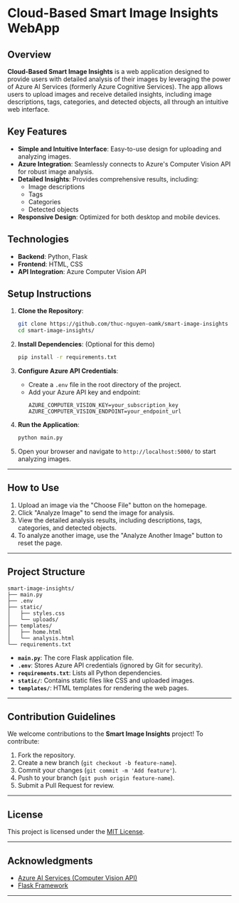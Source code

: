 # Cloud-Based Smart Image Insights WebApp

## Overview

**Cloud-Based Smart Image Insights** is a web application designed to provide users with detailed analysis of their images by leveraging the power of Azure AI Services (formerly Azure Cognitive Services). The app allows users to upload images and receive detailed insights, including image descriptions, tags, categories, and detected objects, all through an intuitive web interface.

## Key Features

- **Simple and Intuitive Interface**: Easy-to-use design for uploading and analyzing images.
- **Azure Integration**: Seamlessly connects to Azure's Computer Vision API for robust image analysis.
- **Detailed Insights**: Provides comprehensive results, including:
  - Image descriptions
  - Tags
  - Categories
  - Detected objects
- **Responsive Design**: Optimized for both desktop and mobile devices.

## Technologies

- **Backend**: Python, Flask
- **Frontend**: HTML, CSS
- **API Integration**: Azure Computer Vision API

## Setup Instructions

1. **Clone the Repository**:
   ```bash
   git clone https://github.com/thuc-nguyen-oamk/smart-image-insights
   cd smart-image-insights/
   ```

2. **Install Dependencies**:
   (Optional for this demo)
   ```bash
   pip install -r requirements.txt
   ```

3. **Configure Azure API Credentials**:
   - Create a `.env` file in the root directory of the project.
   - Add your Azure API key and endpoint:
     ```env
     AZURE_COMPUTER_VISION_KEY=your_subscription_key
     AZURE_COMPUTER_VISION_ENDPOINT=your_endpoint_url
     ```

4. **Run the Application**:
   ```bash
   python main.py
   ```

5. Open your browser and navigate to `http://localhost:5000/` to start analyzing images.

---

## How to Use

1. Upload an image via the "Choose File" button on the homepage.
2. Click "Analyze Image" to send the image for analysis.
3. View the detailed analysis results, including descriptions, tags, categories, and detected objects.
4. To analyze another image, use the "Analyze Another Image" button to reset the page.

---

## Project Structure

```
smart-image-insights/
├── main.py
├── .env
├── static/
│   ├── styles.css
│   └── uploads/
├── templates/
│   ├── home.html
│   └── analysis.html
└── requirements.txt
```

- **`main.py`**: The core Flask application file.
- **`.env`**: Stores Azure API credentials (ignored by Git for security).
- **`requirements.txt`**: Lists all Python dependencies.
- **`static/`**: Contains static files like CSS and uploaded images.
- **`templates/`**: HTML templates for rendering the web pages.

---

## Contribution Guidelines

We welcome contributions to the **Smart Image Insights** project! To contribute:
1. Fork the repository.
2. Create a new branch (`git checkout -b feature-name`).
3. Commit your changes (`git commit -m 'Add feature'`).
4. Push to your branch (`git push origin feature-name`).
5. Submit a Pull Request for review.

---

## License

This project is licensed under the [MIT License](LICENSE).

---

## Acknowledgments

- [Azure AI Services (Computer Vision API)](https://azure.microsoft.com/en-us/services/cognitive-services/)
- [Flask Framework](https://flask.palletsprojects.com/)

---
